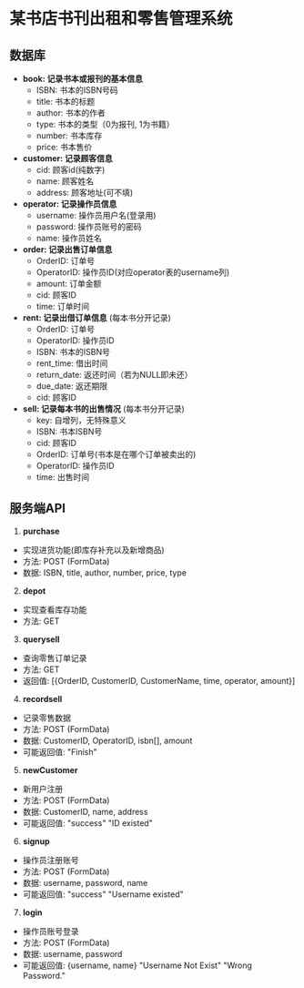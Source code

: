 # 某书店书刊出租和零售管理系统

## 数据库
+ **book: 记录书本或报刊的基本信息**
  + ISBN: 书本的ISBN号码
  + title: 书本的标题
  + author: 书本的作者
  + type: 书本的类型（0为报刊, 1为书籍）
  + number: 书本库存
  + price: 书本售价
+ **customer: 记录顾客信息**
  + cid: 顾客id(纯数字)
  + name: 顾客姓名
  + address: 顾客地址(可不填)
+ **operator: 记录操作员信息**
  + username: 操作员用户名(登录用)
  + password: 操作员账号的密码
  + name: 操作员姓名
+ **order: 记录出售订单信息**
  + OrderID: 订单号
  + OperatorID: 操作员ID(对应operator表的username列)
  + amount: 订单金额
  + cid: 顾客ID
  + time: 订单时间
+ **rent: 记录出借订单信息** (每本书分开记录)
  + OrderID: 订单号
  + OperatorID: 操作员ID
  + ISBN: 书本的ISBN号
  + rent_time: 借出时间
  + return_date: 返还时间（若为NULL即未还）
  + due_date: 返还期限
  + cid: 顾客ID
+ **sell: 记录每本书的出售情况** (每本书分开记录)
  + key: 自增列，无特殊意义
  + ISBN: 书本ISBN号
  + cid: 顾客ID
  + OrderID: 订单号(书本是在哪个订单被卖出的)
  + OperatorID: 操作员ID
  + time: 出售时间

## 服务端API
1. **purchase**
  + 实现进货功能(即库存补充以及新增商品)
  + 方法: POST (FormData)
  + 数据: ISBN, title, author, number, price, type
2. **depot**
  + 实现查看库存功能
  + 方法: GET
3. **querysell**
  + 查询零售订单记录
  + 方法: GET
  + 返回值: [{OrderID, CustomerID, CustomerName, time, operator, amount}]
4. **recordsell**
  + 记录零售数据
  + 方法: POST (FormData)
  + 数据: CustomerID, OperatorID, isbn[], amount
  + 可能返回值: "Finish"
5. **newCustomer**
  + 新用户注册
  + 方法: POST (FormData)
  + 数据: CustomerID, name, address
  + 可能返回值: "success" "ID existed"
6. **signup**
  + 操作员注册账号
  + 方法: POST (FormData)
  + 数据: username, password, name
  + 可能返回值: "success" "Username existed"
7. **login**
  + 操作员账号登录
  + 方法: POST (FormData)
  + 数据: username, password
  + 可能返回值: {username, name} "Username Not Exist" "Wrong Password."



